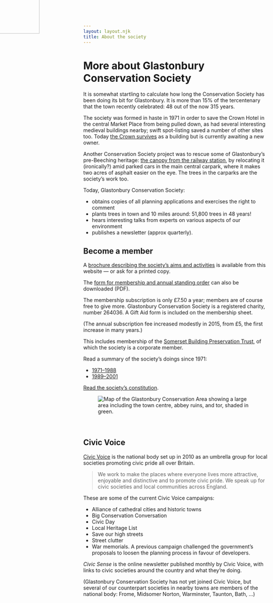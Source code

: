 ```yaml
---
layout: layout.njk
title: About the society
---
```


# More about Glastonbury Conservation Society

It is somewhat startling to calculate how long the Conservation Society has been doing its bit for Glastonbury.
It is more than 15% of the tercentenary that the town recently celebrated: 48 out of the now 315 years.

The society was formed in haste in 1971 in order to save the Crown Hotel in the central Market Place from being pulled down, as had several interesting medieval buildings nearby; swift spot-listing saved a number of other sites too.
Today [the Crown survives](/newsletter/articles/100/crown/) as a building but is currently awaiting a new owner.

Another Conservation Society project was to rescue some of Glastonbury’s pre-Beeching heritage: [the canopy from the railway station](/newsletter/articles/050/history1/#canopy), by relocating it (ironically?) amid parked cars in the main central carpark, where it makes two acres of asphalt easier on the eye.
The trees in the carparks are the society’s work too.

Today, Glastonbury Conservation Society:

- obtains copies of all planning applications and exercises the right to comment
- plants trees in town and 10 miles around: 51,800 trees in 48 years!
- hears interesting talks from experts on various aspects of our environment
- publishes a newsletter (approx quarterly).

<aside class="boxout italic sans">

## Become a member

A [brochure describing the society’s aims and activities](/dl/brochure.pdf) is available from this website — or ask for a printed copy.

The [form for membership and annual standing order](/dl/membership.pdf) can also be downloaded (PDF).</p>

The membership subscription is only £7.50 a year; members are of course free to give more.
Glastonbury Conservation Society is a registered charity, number 264036.
A Gift Aid form is included on the membership sheet.

(The annual subscription fee increased modestly in 2015, from £5, the first increase in many years.)

This includes membership of the [Somerset Building Preservation Trust](https://www.sbpt.info/), of which the society is a corporate member.

</aside>

Read a summary of the society’s doings since 1971:

- [1971–1988](/newsletter/articles/050/history1/)
- [1989–2001](/newsletter/articles/100/history2/)

[Read the society’s constitution](/dl/constitution.pdf).

<figure>
<img alt="Map of the Glastonbury Conservation Area showing a large area including the town centre, abbey ruins, and tor, shaded in green." src="/img/cons-area-map.jpg">
</figure>

<aside class="boxout pink" style="margin-top: 4rem;">

## Civic Voice

<img src="/img/civicvoice-logo.png" style="width: 10em; position: absolute; left: -2rem; top: -3rem; pointer-events: none;" alt="">

[Civic Voice](http://civicvoice.org.uk) is the national body set up in 2010 as an umbrella group for local societies promoting civic pride all over Britain.

> We work to make the places where everyone lives more attractive, enjoyable and distinctive and to promote civic pride.
> We speak up for civic societies and local communities across England.

These are some of the current Civic Voice campaigns:

- Alliance of cathedral cities and historic towns
- Big Conservation Conversation
- Civic Day
- Local Heritage List
- Save our high streets
- Street clutter
- War memorials. A previous campaign challenged the government’s proposals to loosen the planning process in favour of developers.

*Civic Sense* is the online newsletter published monthly by Civic Voice, with links to civic societies around the country and what they’re doing.

(Glastonbury Conservation Society has not yet joined Civic Voice, but several of our counterpart societies in nearby towns are members of the national body: Frome, Midsomer Norton, Warminster, Taunton, Bath, …)

</aside>
